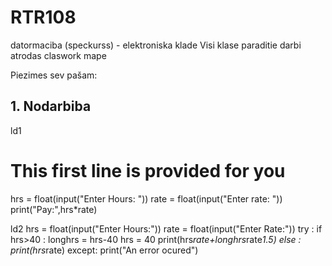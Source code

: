 # RTR108
datormaciba (speckurss) - elektroniska klade
Visi klase paraditie darbi atrodas claswork mape

Piezimes sev pašam:
## 1. Nodarbiba

ld1
# This first line is provided for you
hrs = float(input("Enter Hours: "))
rate = float(input("Enter rate: "))
print("Pay:",hrs*rate)

ld2
hrs = float(input("Enter Hours:"))
rate = float(input("Enter Rate:"))
try :
    if hrs>40 :
        longhrs = hrs-40
        hrs = 40
        print(hrs*rate+longhrs*rate*1.5)
    else :
        print(hrs*rate)
except:
    print("An error ocured")
